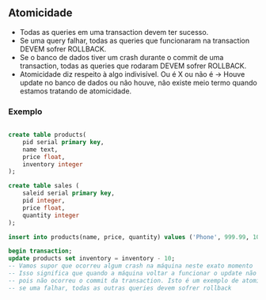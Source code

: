 
## Atomicidade 

* Todas as queries em uma transaction devem ter sucesso.
* Se uma query falhar, todas as queries que funcionaram na transaction DEVEM sofrer ROLLBACK.
* Se o banco de dados tiver um crash durante o commit de uma transaction, todas as queries que rodaram DEVEM sofrer ROLLBACK.
* Atomicidade diz respeito à algo indivisível. Ou é X ou não é -> Houve update no banco de dados ou não houve, não existe meio termo quando estamos tratando de atomicidade.


### Exemplo 

```sql

create table products(
	pid serial primary key,
	name text,
	price float,
	inventory integer
);

create table sales (
	saleid serial primary key,
	pid integer, 
	price float, 
	quantity integer
);

insert into products(name, price, quantity) values ('Phone', 999.99, 100);

begin transaction;
update products set inventory = inventory - 10;
-- Vamos supor que ocorreu algum crash na máquina neste exato momento
-- Isso significa que quando a máquina voltar a funcionar o update não terá sido realizado
-- pois não ocorreu o commit da transaction. Isto é um exemplo de atomicidade, onde todas as queries em uma transaction devem ter sucesso, 
-- se uma falhar, todas as outras queries devem sofrer rollback


```
